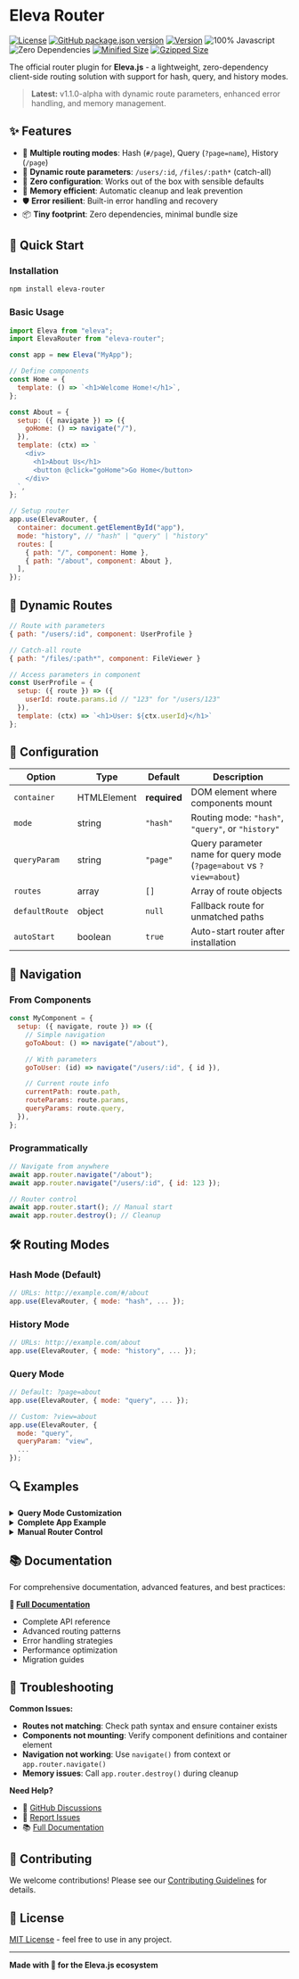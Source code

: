 # Eleva Router

[![License](https://img.shields.io/badge/License-MIT-blue.svg)](https://opensource.org/licenses/MIT)
[![GitHub package.json version](https://img.shields.io/github/package-json/v/tarekraafat/eleva-router?label=github)](https://github.com/TarekRaafat/eleva-router)
[![Version](https://img.shields.io/npm/v/eleva-router.svg?style=flat)](https://www.npmjs.com/package/eleva-router)
![100% Javascript](https://img.shields.io/github/languages/top/TarekRaafat/eleva-router?color=yellow)
![Zero Dependencies](https://img.shields.io/badge/dependencies-0-green.svg)
[![Minified Size](https://badgen.net/bundlephobia/min/eleva-router)](https://bundlephobia.com/package/eleva-router)
[![Gzipped Size](https://badgen.net/bundlephobia/minzip/eleva-router)](https://bundlephobia.com/package/eleva-router)

The official router plugin for **Eleva.js** - a lightweight, zero-dependency client-side routing solution with support for hash, query, and history modes.

> **Latest:** v1.1.0-alpha with dynamic route parameters, enhanced error handling, and memory management.

## ✨ Features

- 🚀 **Multiple routing modes**: Hash (`#/page`), Query (`?page=name`), History (`/page`)
- 🎯 **Dynamic route parameters**: `/users/:id`, `/files/:path*` (catch-all)
- 🔧 **Zero configuration**: Works out of the box with sensible defaults
- 💾 **Memory efficient**: Automatic cleanup and leak prevention
- 🛡️ **Error resilient**: Built-in error handling and recovery
- 📦 **Tiny footprint**: Zero dependencies, minimal bundle size

## 🚀 Quick Start

### Installation

```bash
npm install eleva-router
```

### Basic Usage

```js
import Eleva from "eleva";
import ElevaRouter from "eleva-router";

const app = new Eleva("MyApp");

// Define components
const Home = {
  template: () => `<h1>Welcome Home!</h1>`,
};

const About = {
  setup: ({ navigate }) => ({
    goHome: () => navigate("/"),
  }),
  template: (ctx) => `
    <div>
      <h1>About Us</h1>
      <button @click="goHome">Go Home</button>
    </div>
  `,
};

// Setup router
app.use(ElevaRouter, {
  container: document.getElementById("app"),
  mode: "history", // "hash" | "query" | "history"
  routes: [
    { path: "/", component: Home },
    { path: "/about", component: About },
  ],
});
```

## 🎯 Dynamic Routes

```js
// Route with parameters
{ path: "/users/:id", component: UserProfile }

// Catch-all route
{ path: "/files/:path*", component: FileViewer }

// Access parameters in component
const UserProfile = {
  setup: ({ route }) => ({
    userId: route.params.id // "123" for "/users/123"
  }),
  template: (ctx) => `<h1>User: ${ctx.userId}</h1>`
};
```

## 🔧 Configuration

| Option         | Type        | Default      | Description                                                          |
| -------------- | ----------- | ------------ | -------------------------------------------------------------------- |
| `container`    | HTMLElement | **required** | DOM element where components mount                                   |
| `mode`         | string      | `"hash"`     | Routing mode: `"hash"`, `"query"`, or `"history"`                    |
| `queryParam`   | string      | `"page"`     | Query parameter name for query mode (`?page=about` vs `?view=about`) |
| `routes`       | array       | `[]`         | Array of route objects                                               |
| `defaultRoute` | object      | `null`       | Fallback route for unmatched paths                                   |
| `autoStart`    | boolean     | `true`       | Auto-start router after installation                                 |

## 📱 Navigation

### From Components

```js
const MyComponent = {
  setup: ({ navigate, route }) => ({
    // Simple navigation
    goToAbout: () => navigate("/about"),

    // With parameters
    goToUser: (id) => navigate("/users/:id", { id }),

    // Current route info
    currentPath: route.path,
    routeParams: route.params,
    queryParams: route.query,
  }),
};
```

### Programmatically

```js
// Navigate from anywhere
await app.router.navigate("/about");
await app.router.navigate("/users/:id", { id: 123 });

// Router control
await app.router.start(); // Manual start
await app.router.destroy(); // Cleanup
```

## 🛠️ Routing Modes

### Hash Mode (Default)

```js
// URLs: http://example.com/#/about
app.use(ElevaRouter, { mode: "hash", ... });
```

### History Mode

```js
// URLs: http://example.com/about
app.use(ElevaRouter, { mode: "history", ... });
```

### Query Mode

```js
// Default: ?page=about
app.use(ElevaRouter, { mode: "query", ... });

// Custom: ?view=about
app.use(ElevaRouter, {
  mode: "query",
  queryParam: "view",
  ...
});
```

## 🔍 Examples

<details>
<summary><strong>Query Mode Customization</strong></summary>

```js
// E-commerce with custom parameter
app.use(ElevaRouter, {
  container: document.getElementById("app"),
  mode: "query",
  queryParam: "category", // ?category=electronics
  routes: [
    { path: "/", component: Home },
    { path: "/electronics", component: Electronics },
    { path: "/books", component: Books },
  ],
});

// Admin panel
app.use(ElevaRouter, {
  container: document.getElementById("app"),
  mode: "query",
  queryParam: "section", // ?section=users
  routes: [
    { path: "/", component: Dashboard },
    { path: "/users", component: UserManagement },
    { path: "/settings", component: Settings },
  ],
});
```

</details>

<details>
<summary><strong>Complete App Example</strong></summary>

```js
import Eleva from "eleva";
import ElevaRouter from "eleva-router";

const app = new Eleva("BlogApp");

const routes = [
  {
    path: "/",
    component: {
      template: () => `<h1>Blog Home</h1>`,
    },
  },
  {
    path: "/posts/:id",
    component: {
      setup: ({ route, navigate }) => ({
        postId: route.params.id,
        goHome: () => navigate("/"),
      }),
      template: (ctx) => `
        <article>
          <h1>Post #${ctx.postId}</h1>
          <button @click="goHome">← Back</button>
        </article>
      `,
    },
  },
  {
    path: "/category/:name",
    component: {
      setup: ({ route }) => ({
        category: route.params.name,
      }),
      template: (ctx) => `<h1>Category: ${ctx.category}</h1>`,
    },
  },
];

app.use(ElevaRouter, {
  container: document.getElementById("app"),
  mode: "history",
  routes,
  defaultRoute: {
    path: "/404",
    component: {
      template: () => `<h1>Page Not Found</h1>`,
    },
  },
});
```

</details>

<details>
<summary><strong>Manual Router Control</strong></summary>

```js
app.use(ElevaRouter, {
  container: document.getElementById("app"),
  routes: [...],
  autoStart: false // Don't start automatically
});

// Start when ready
document.addEventListener("DOMContentLoaded", async () => {
  try {
    await app.router.start();
    console.log("Router started!");
  } catch (error) {
    console.error("Router failed:", error);
  }
});

// Cleanup on exit
window.addEventListener("beforeunload", () => {
  app.router.destroy();
});
```

</details>

## 📚 Documentation

For comprehensive documentation, advanced features, and best practices:

**📖 [Full Documentation](docs/index.md)**

- Complete API reference
- Advanced routing patterns
- Error handling strategies
- Performance optimization
- Migration guides

## 🐛 Troubleshooting

**Common Issues:**

- **Routes not matching**: Check path syntax and ensure container exists
- **Components not mounting**: Verify component definitions and container element
- **Navigation not working**: Use `navigate()` from context or `app.router.navigate()`
- **Memory issues**: Call `app.router.destroy()` during cleanup

**Need Help?**

- 💬 [GitHub Discussions](https://github.com/TarekRaafat/eleva-router/discussions)
- 🐛 [Report Issues](https://github.com/TarekRaafat/eleva-router/issues)
- 📚 [Full Documentation](docs/index.md)

## 🤝 Contributing

We welcome contributions! Please see our [Contributing Guidelines](CONTRIBUTING.md) for details.

## 📄 License

[MIT License](LICENSE) - feel free to use in any project.

---

**Made with 🖤 for the Eleva.js ecosystem**
